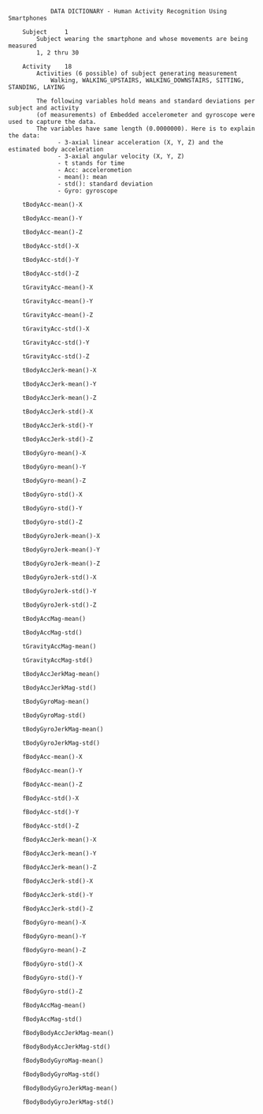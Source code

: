 

				DATA DICTIONARY - Human Activity Recognition Using Smartphones

		Subject		1
			Subject wearing the smartphone and whose movements are being measured
			1, 2 thru 30
			
		Activity	18
			Activities (6 possible) of subject generating measurement
				Walking, WALKING_UPSTAIRS, WALKING_DOWNSTAIRS, SITTING, STANDING, LAYING
				
			The following variables hold means and standard deviations per subject and activity
			(of measurements) of Embedded accelerometer and gyroscope were used to capture the data.
			The variables have same length (0.0000000). Here is to explain the data:
				  - 3-axial linear acceleration (X, Y, Z) and the estimated body acceleration
				  - 3-axial angular velocity (X, Y, Z) 
				  - t stands for time
				  - Acc: accelerometion
				  - mean(): mean
				  - std(): standard deviation
				  - Gyro: gyroscope
			
		tBodyAcc-mean()-X
		
		tBodyAcc-mean()-Y
		
		tBodyAcc-mean()-Z
		
		tBodyAcc-std()-X
		
		tBodyAcc-std()-Y
		
		tBodyAcc-std()-Z
		
		tGravityAcc-mean()-X
		
		tGravityAcc-mean()-Y
		
		tGravityAcc-mean()-Z
		
		tGravityAcc-std()-X
  
		tGravityAcc-std()-Y
  
		tGravityAcc-std()-Z
  
		tBodyAccJerk-mean()-X
   
		tBodyAccJerk-mean()-Y
 
		tBodyAccJerk-mean()-Z
 
		tBodyAccJerk-std()-X
  
		tBodyAccJerk-std()-Y
 
		tBodyAccJerk-std()-Z
 
		tBodyGyro-mean()-X

		tBodyGyro-mean()-Y

		tBodyGyro-mean()-Z

		tBodyGyro-std()-X

		tBodyGyro-std()-Y

		tBodyGyro-std()-Z

		tBodyGyroJerk-mean()-X

		tBodyGyroJerk-mean()-Y

		tBodyGyroJerk-mean()-Z

		tBodyGyroJerk-std()-X

		tBodyGyroJerk-std()-Y

		tBodyGyroJerk-std()-Z

		tBodyAccMag-mean()

		tBodyAccMag-std()

		tGravityAccMag-mean()

		tGravityAccMag-std()

		tBodyAccJerkMag-mean()

		tBodyAccJerkMag-std()

		tBodyGyroMag-mean()

		tBodyGyroMag-std()

		tBodyGyroJerkMag-mean()

		tBodyGyroJerkMag-std()

		fBodyAcc-mean()-X

		fBodyAcc-mean()-Y

		fBodyAcc-mean()-Z

		fBodyAcc-std()-X

		fBodyAcc-std()-Y

		fBodyAcc-std()-Z

		fBodyAccJerk-mean()-X

		fBodyAccJerk-mean()-Y

		fBodyAccJerk-mean()-Z

		fBodyAccJerk-std()-X

		fBodyAccJerk-std()-Y

		fBodyAccJerk-std()-Z

		fBodyGyro-mean()-X

		fBodyGyro-mean()-Y

		fBodyGyro-mean()-Z

		fBodyGyro-std()-X

		fBodyGyro-std()-Y

		fBodyGyro-std()-Z

		fBodyAccMag-mean()

		fBodyAccMag-std()

		fBodyBodyAccJerkMag-mean()

		fBodyBodyAccJerkMag-std()

		fBodyBodyGyroMag-mean()

		fBodyBodyGyroMag-std()

		fBodyBodyGyroJerkMag-mean()

		fBodyBodyGyroJerkMag-std()
